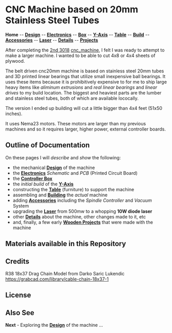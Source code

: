 # CNC Machine based on 20mm Stainless Steel Tubes

**Home** --
**[Design](design.md)** --
**[Electronics](electronics.md)** --
**[Box](box.md)** --
**[Y-Axis](y_axis.md)** --
**[Table](table.md)** --
**[Build](build.md)** --
**[Accessories](accessories.md)** --
**[Laser](laser.md)** --
**[Details](details.md)** --
**[Projects](projects.md)**


After completing the [2nd 3018](https://github.com/phorton1/Arduino-esp32_cnc3018/blob/master/docs/version2.md)
[cnc_machine](https://github.com/phorton1/Arduino-esp32_cnc3018), I felt I was
ready to attempt to make a larger machine.  I wanted to be able to cut 4x8 or 4x4 sheets
of plywood.

The belt driven cnc20mm machine is based on stainless steel 20mm tubes and 3D printed linear bearings that
utilize small inexpensive ball bearings.
It uses these items because it is prohibitively expensive to for me to ship large heavy items
like *aliminum extrusions* and *real linear bearings* and *linear drives* to my build location.
The biggest and heaviest parts are the lumber and stainless steel tubes,
both of which are available lococally.

The version I ended up building will cut a little bigger than 4x4 feet (51x50 inches).

It uses Nema23 motors.  These motors are larger than my previous machines
and so it requires larger, higher power, external controller boards.


## Outline of Documentation

On these pages I will *describe* and *show* the following:

- the mechanical **[Design](design.md)** of the machine
- the **[Electronics](electronics.md)** *Schematic* and *PCB* (Printed Circuit Board)
- the **[Controller Box](box.md)**
- the *initial build* of the **[Y-Axis](y_axis.md)**
- constructing the **[Table](table.md)** (furniture) to support the machine
- assembling and **[Building](build.md)** the *actual* machine
- adding **[Accessories](accessories.md)** including the *Spindle Controller* and *Vacuum* System
- upgrading the **[Laser](laser.md)** from 500mw to a whopping **10W diode laser**
- other **[Details](details.md)** about the machine, other changes made to it, etc
- and, finally, a few early **[Wooden Projects](projects.md)** that were made with the machine


## Materials available in this Repository

## Credits

R38 18x37 Drag Chain Model from Darko Saric Lukendic https://grabcad.com/library/cable-chain-18x37-1


## License


## Also See


**Next** - Exploring the [**Design**](design.md) of the machine ...
